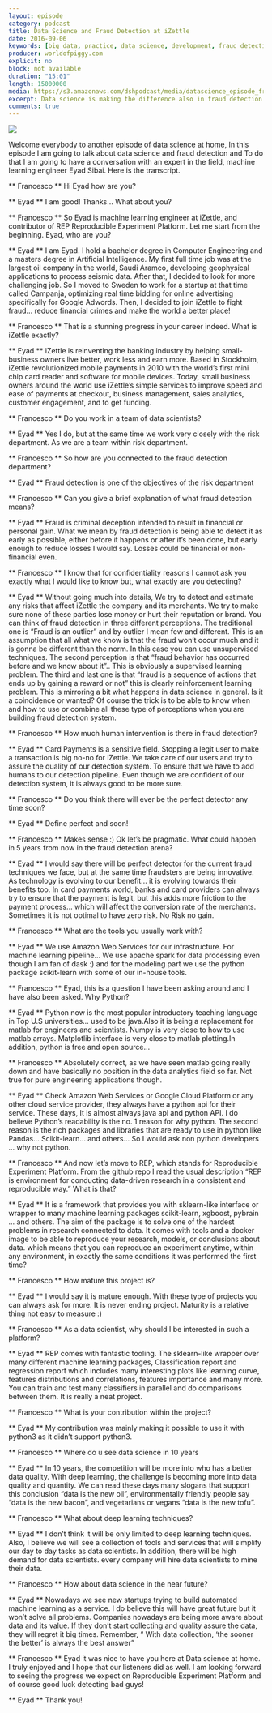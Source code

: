 ```yaml
---
layout: episode
category: podcast
title: Data Science and Fraud Detection at iZettle
date: 2016-09-06
keywords: [big data, practice, data science, development, fraud detection,machine learning]
producer: worldofpiggy.com
explicit: no
block: not available
duration: "15:01"
length: 15000000
media: https://s3.amazonaws.com/dshpodcast/media/datascience_episode_fraud_detection.mp3
excerpt: Data science is making the difference also in fraud detection. In this episode I have a conversation with an expert in the field, Engineer Eyad Sibai, who works at iZettle, a fraud detection company
comments: true
---
```



<img src="https://s3.amazonaws.com/dshpodcast/media/cover.jpg" />


Welcome everybody to another episode of data science at home, 
In this episode I am going to talk about data science and fraud detection and 
To do that I am going to have a conversation with an expert in the field, machine learning engineer Eyad Sibai.
Here is the transcript.



** Francesco **
Hi Eyad how are you?

** Eyad **
I am good! Thanks... What about you?


** Francesco **
So Eyad is machine learning engineer at iZettle, and contributor of REP Reproducible Experiment Platform. Let me start from the beginning. Eyad, who are you?

** Eyad **
I am Eyad. I hold a bachelor degree in Computer Engineering and a masters degree in Artificial Intelligence. My first full time job was at the largest oil company in the world, Saudi Aramco, developing geophysical applications to process seismic data. After that, I decided to look for more challenging job. So I moved to Sweden to work for a startup at that time called Campanja, optimizing real time bidding for online advertising specifically for Google Adwords. Then, I decided to join iZettle to fight fraud… reduce financial crimes and make the world a better place!

** Francesco **
That is a stunning progress in your career indeed. 
What is iZettle exactly?

** Eyad **
iZettle is reinventing the banking industry by helping small-business owners live better, work less and earn more. Based in Stockholm, iZettle revolutionized mobile payments in 2010 with the world’s first mini chip card reader and software for mobile devices. Today, small business owners around the world use iZettle’s simple services to improve speed and ease of payments at checkout, business management, sales analytics, customer engagement, and to get funding.


** Francesco **
Do you work in a team of data scientists? 

** Eyad **
Yes I do, but at the same time we work very closely with the risk department. As we are a team within risk department.

** Francesco **
So how are you connected to the fraud detection department? 

** Eyad **
Fraud detection is one of the objectives of the risk department

** Francesco **
Can you give a brief explanation of what fraud detection means? 

** Eyad **
Fraud is criminal deception intended to result in financial or personal gain. What we mean by fraud detection is being able to detect it as early as possible, either before it happens or after it’s been done, but early enough to reduce losses I would say. Losses could be financial or non-financial even.

** Francesco **
I know that for confidentiality reasons I cannot ask you exactly what I would like to know but, what exactly are you detecting? 

** Eyad **
Without going much into details, We try to detect and estimate any risks that affect iZettle the company and its merchants. We try to make sure none of these parties lose money or hurt their reputation or brand. You can think of fraud detection in three different perceptions.
The traditional one is “Fraud is an outlier” and by outlier I mean few and different. This is an assumption that all what we know is that the fraud won’t occur much and it is gonna be different than the norm. In this case you can use unsupervised techniques.
The second perception is that “fraud behavior has occurred before and we know about it”.. This is obviously a supervised learning problem.
The third and last one is that “fraud is a sequence of actions that ends up by gaining a reward or not” this is clearly reinforcement learning problem.
This is mirroring a bit what happens in data science in general. Is it a coincidence or wanted?
Of course the trick is to be able to know when and how to use or combine all these type of perceptions when you are building fraud detection system.


** Francesco **
How much human intervention is there in fraud detection?

** Eyad **
Card Payments is a sensitive field. Stopping a legit user to make a transaction is big no-no for iZettle. We take care of our users and try to assure the quality of our detection system. To ensure that we have to add humans to our detection pipeline. Even though we are confident of our detection system, it is always good to be more sure. 


** Francesco **
Do you think there will ever be the perfect detector any time soon? 

** Eyad **
Define perfect and soon! 

** Francesco **
Makes sense :) Ok let’s be pragmatic. What could happen in 5 years from now in the fraud detection arena?

** Eyad **
I would say there will be perfect detector for the current fraud techniques we face, but at the same time fraudsters are being innovative. As technology is evolving to our benefit… it is evolving towards their benefits too. 
In card payments world, banks and card providers can always try to ensure that the payment is legit, but this adds more friction to the payment process… which will affect the conversion rate of the merchants. Sometimes it is not optimal to have zero risk. No Risk no gain. 

** Francesco **
What are the tools you usually work with? 

** Eyad **
We use Amazon Web Services for our infrastructure. 
For machine learning pipeline… We use apache spark for data processing even though I am fan of dask :) and for the modeling part we use the python package scikit-learn with some of our in-house tools.


** Francesco **
Eyad, this is a question I have been asking around and I have also been asked. 
Why Python? 

** Eyad **
Python now is the most popular introductory teaching language in Top U.S universities… used to be java.Also it is being a replacement for matlab for engineers and scientists. Numpy is very close to how to use matlab arrays. Matplotlib interface is very close to matlab plotting.In addition, python is free and open source…


** Francesco **
Absolutely correct, as we have seen matlab going really down and have basically no position in the data analytics field so far. Not true for pure engineering applications though.
 
** Eyad **
Check Amazon Web Services or Google Cloud Platform or any other cloud service provider, they always have a python api for their service. These days,  It is almost always java api and python API.
I do believe Python’s readability is the no. 1 reason for why python.  The second reason is the rich packages and libraries that are ready to use in python like Pandas… Scikit-learn… and others… So I would ask non python developers … why not python.



** Francesco **
And now let’s move to REP, which stands for Reproducible Experiment Platform.
From the github repo I read the usual description “REP is environment for conducting data-driven research in a consistent and reproducible way.” 
What is that? 

** Eyad **
It is a framework that provides you with sklearn-like interface or wrapper to many machine learning packages scikit-learn, xgboost, pybrain … and others. The aim of the package is to solve one of the hardest problems in research connected to data. It comes with tools and a docker image to be able to reproduce your research, models, or conclusions about data.
which means that you can reproduce an experiment anytime, within any environment, in exactly the same conditions it was performed the first time?


** Francesco **
How mature this project is?

** Eyad **
I would say it is mature enough. With these type of projects you can always ask for more. It is never ending project. Maturity is a relative thing not easy to measure :)


** Francesco **
As a data scientist, why should I be interested in such a platform? 

** Eyad **
REP comes with fantastic tooling. The sklearn-like wrapper over many different machine learning packages, Classification report and regression report which includes many interesting plots like learning curve, features distributions and correlations, features importance and many more. You can train and test many classifiers in parallel and do comparisons between them. It is really a neat project.


** Francesco **
What is your contribution within the project?

** Eyad **
My contribution was mainly making it possible to use it with python3 as it didn’t support python3. 


** Francesco **
Where do u see data science in 10 years

** Eyad **
In 10 years, the competition will be more into who has a better data quality. With deep learning, the challenge is becoming more into data quality and quantity. We can read these days many slogans that support this conclusion “data is the new oil”, environmentally friendly people say  “data is the new bacon”,  and vegetarians or vegans “data is the new tofu”.  


** Francesco **
What about deep learning techniques?

** Eyad **
I don’t think it will be only limited to deep learning techniques. Also, I believe we will see a collection of tools and services that will simplify our day to day tasks as data scientists. In addition, there will be high demand for data scientists. every  company will hire data scientists to mine their data. 


** Francesco **
How about data science in the near future?

** Eyad **
Nowadays we see new startups trying to build automated machine learning as a service. I do believe this will have great future but it won’t solve all problems. Companies nowadays are being more aware about data and its value. If they don’t start collecting and quality assure the data, they will regret it big times. 
Remember, “ With data collection, ‘the sooner the better’ is always the best answer”



** Francesco **
Eyad it was nice to have you here at Data science at home.
I truly enjoyed and I hope that our listeners did as well. I am looking forward to seeing the progress we expect on Reproducible Experiment Platform and of course good luck detecting bad guys!

** Eyad **
Thank you! 

